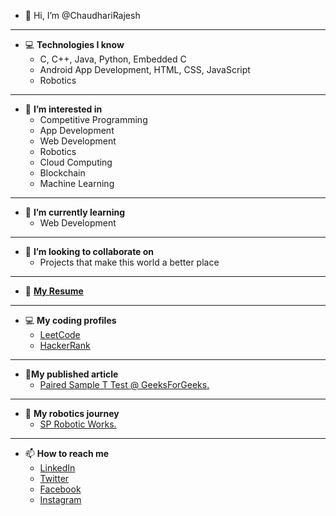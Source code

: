- 👋 Hi, I’m @ChaudhariRajesh
---   
- 💻 **Technologies I know**
	- C, C++, Java, Python, Embedded C
	- Android App Development, HTML, CSS, JavaScript
	- Robotics

---
- 👀 **I’m interested in**
	- Competitive Programming
	- App Development
	- Web Development
	- Robotics
	- Cloud Computing
	- Blockchain
	- Machine Learning
---
- 🌱 **I’m currently learning**
	- Web Development
---
- 💞️ **I’m looking to collaborate on**
	- Projects that make this world a better place
---
- 📜 **<a href="https://drive.google.com/file/d/1L-KYEydMHM68jgyPFlwN4Unhvj8EUn7A/view?usp=sharing" target="_blank">My Resume</a>**

---
- 💻 **My coding profiles**
	- <a href="https://leetcode.com/rajesh_chaudhari/">LeetCode</a>
	- <a href="https://www.hackerrank.com/rajeshchaudhari1">HackerRank</a>
---
- 📝**My published article**
	- <a href="https://www.geeksforgeeks.org/paired-sample-t-test-in-excel">Paired Sample T Test @ GeeksForGeeks.</a>
---
- 🤖 **My robotics journey**
	- <a href="https://sproboticworks.com/user/profile/Rajesh_Chaudhari">SP Robotic Works.</a>
---
- 📫 **How to reach me**
	- <a href="www.linkedin.com/in/rajesh-chaudhari-work">LinkedIn</a>
	- <a href="https://twitter.com/r_a_j_e_s_h_c?t=-w-v-gyxkc4sOQseYrFzFg&s=09">Twitter</a>
	- <a href="https://www.facebook.com/rajesh.mahajan.127648">Facebook</a>
	- <a href="https://www.instagram.com/rajesh._.chaudhari/">Instagram</a>
<!---
ChaudhariRajesh/ChaudhariRajesh is a ✨ special ✨ repository because its `README.md` (this file) appears on your GitHub profile.
You can click the Preview link to take a look at your changes.
--->
